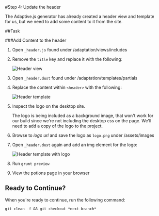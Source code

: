 #Step 4: Update the header

The Adaptive.js generator has already created a header view and template for us, but we need to add some content to it from the site.

##Task 

###Add Content to the header

1. Open `_header.js` found under /adaptation/views/includes
2. Remove the `title` key and replace it with the following:

    ![Header view](https://s3.amazonaws.com/uploads.hipchat.com/15359/64553/mzrVgFqr5IwAYJe/Screen%20Shot%202015-01-16%20at%205.02.22%20PM.png)

3. Open `_header.dust` found under /adaptation/templates/partials
4. Replace the content within `<header>` with the following:

    ![Header template](https://s3.amazonaws.com/uploads.hipchat.com/15359/64553/ceuMpLqbsr3zCiK/Screen%20Shot%202015-01-16%20at%205.06.11%20PM.png)

5. Inspect the logo on the desktop site.

    The logo is being included as a background image, that won't work for our build since we're not including the desktop css on the page. We'll need to add a copy of the logo to the project.

6. Browse to *logo url* and save the logo as `logo.png` under /assets/images
7. Open `_header.dust` again and add an img element for the logo:

    ![Header template with logo](https://s3.amazonaws.com/uploads.hipchat.com/15359/64553/xpIjXKi4nTnUzeb/Screen%20Shot%202015-01-16%20at%205.08.42%20PM.png)

8. Run `grunt preview`
9. View the potions page in your browser


## Ready to Continue?

When you're ready to continue, run the following command:

```
git clean -f && git checkout *next-branch*
```


